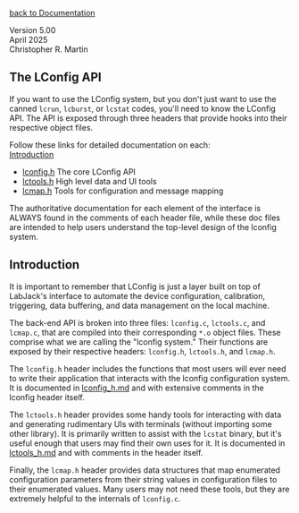 [back to Documentation](documentation.md)

Version 5.00  
April 2025  
Christopher R. Martin  

##  <a name='top'></a> The LConfig API
If you want to use the LConfig system, but you don't just want to use the canned `lcrun`, `lcburst`, or `lcstat` codes, you'll need to know the LConfig API.  The API is exposed through three headers that provide hooks into their respective object files.

Follow these links for detailed documentation on each:  
[Introduction](#intro)  
- [lconfig.h](lconfig_h.md) The core LConfig API  
- [lctools.h](lctools_h.md) High level data and UI tools  
- [lcmap.h](lcmap_h.md) Tools for configuration and message mapping  

The authoritative documentation for each element of the interface is ALWAYS found in the comments of each header file, while these doc files are intended to help users understand the top-level design of the lconfig system.

## <a name=intro></a>Introduction
It is important to remember that LConfig is just a layer built on top of LabJack's interface to automate the device configuration, calibration, triggering, data buffering, and data management on the local machine.

The back-end API is broken into three files: `lconfig.c`, `lctools.c`, and `lcmap.c`, that are compiled into their corresponding `*.o` object files.  These comprise what we are calling the "lconfig system."  Their functions are exposed by their respective headers: `lconfig.h`, `lctools.h`, and `lcmap.h`.

The `lconfig.h` header includes the functions that most users will ever need to write their application that interacts with the lconfig configuration system.  It is documented in [lconfig_h.md](lconfig_h.md) and with extensive comments in the lconfig header itself.

The `lctools.h` header provides some handy tools for interacting with data and generating rudimentary UIs with terminals (without importing some other library).  It is primarily written to assist with the `lcstat` binary, but it's useful enough that users may find their own uses for it.  It is documented in [lctools_h.md](lctools_h.md) and with comments in the header itself.

Finally, the `lcmap.h` header provides data structures that map enumerated configuration parameters from their string values in configuration files to their enumerated values.  Many users may not need these tools, but they are extremely helpful to the internals of `lconfig.c`.

